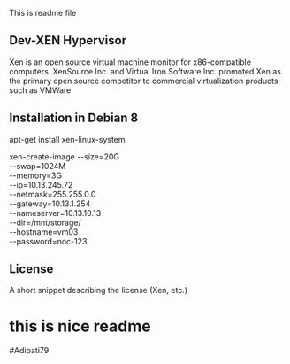 This is readme file
## Dev-XEN Hypervisor
Xen is an open source virtual machine monitor for x86-compatible computers. XenSource Inc. and Virtual Iron Software Inc. promoted Xen as the primary open source competitor to commercial virtualization products such as VMWare

## Installation in Debian 8
apt-get install xen-linux-system

xen-create-image --size=20G \
--swap=1024M \
--memory=3G \
--ip=10.13.245.72 \
--netmask=255.255.0.0 \
--gateway=10.13.1.254 \
--nameserver=10.13.10.13 \
--dir=/mnt/storage/ \
--hostname=vm03 \
--password=noc-123


## License

A short snippet describing the license (Xen, etc.)
# this is nice readme

#Adipati79
